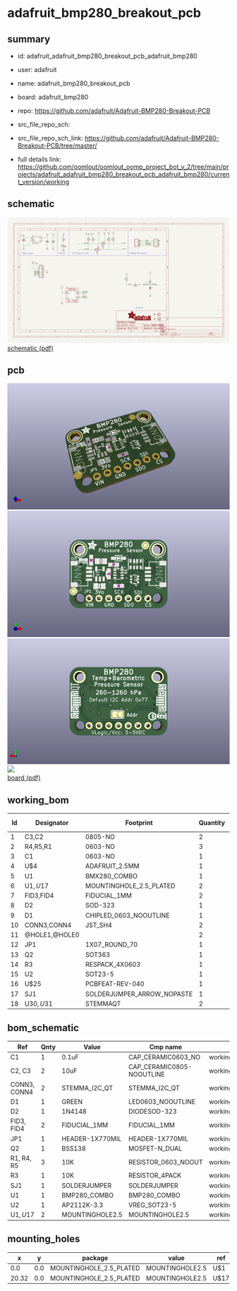 # adafruit_bmp280_breakout_pcb
 
## summary 
* id: adafruit_adafruit_bmp280_breakout_pcb_adafruit_bmp280
* user: adafruit
* name: adafruit_bmp280_breakout_pcb
* board: adafruit_bmp280
* repo: https://github.com/adafruit/Adafruit-BMP280-Breakout-PCB



* src_file_repo_sch: 
* src_file_repo_sch_link: https://github.com/adafruit/Adafruit-BMP280-Breakout-PCB/tree/master/
* full details link: https://github.com/oomlout/oomlout_oomp_project_bot_v_2/tree/main/projects/adafruit_adafruit_bmp280_breakout_pcb_adafruit_bmp280/current_version/working  

## schematic  
![](working_schematic_600.png)  
[schematic (pdf)](working_schematic.pdf) 






















## pcb  
![](working_3d_600.png) 
![](working_3d_front_600.png)  
![](working_3d_back_600.png)  
![](working_600.png)  
[board (pdf)](working.pdf)  

## working_bom
| Id | Designator | Footprint | Quantity | Designation | Supplier and ref |  | None | 
| --- | --- | --- | --- | --- | --- | --- | --- | 
| 1 | C3,C2 | 0805-NO | 2 | 10uF |  |  | [''] | 
| 2 | R4,R5,R1 | 0603-NO | 3 | 10K |  |  | [''] | 
| 3 | C1 | 0603-NO | 1 | 0.1uF |  |  | [''] | 
| 4 | U$4 | ADAFRUIT_2.5MM | 1 |  |  |  | [''] | 
| 5 | U1 | BMX280_COMBO | 1 |  |  |  | [''] | 
| 6 | U$1,U$17 | MOUNTINGHOLE_2.5_PLATED | 2 | MOUNTINGHOLE2.5 |  |  | [''] | 
| 7 | FID3,FID4 | FIDUCIAL_1MM | 2 | FIDUCIAL_1MM |  |  | [''] | 
| 8 | D2 | SOD-323 | 1 | 1N4148 |  |  | [''] | 
| 9 | D1 | CHIPLED_0603_NOOUTLINE | 1 | GREEN |  |  | [''] | 
| 10 | CONN3,CONN4 | JST_SH4 | 2 | STEMMA_I2C_QT |  |  | [''] | 
| 11 | @HOLE1,@HOLE0 |  | 2 |  |  |  | [''] | 
| 12 | JP1 | 1X07_ROUND_70 | 1 |  |  |  | [''] | 
| 13 | Q2 | SOT363 | 1 | BSS138 |  |  | [''] | 
| 14 | R3 | RESPACK_4X0603 | 1 | 10K |  |  | [''] | 
| 15 | U2 | SOT23-5 | 1 | AP2112K-3.3 |  |  | [''] | 
| 16 | U$25 | PCBFEAT-REV-040 | 1 |  |  |  | [''] | 
| 17 | SJ1 | SOLDERJUMPER_ARROW_NOPASTE | 1 |  |  |  | [''] | 
| 18 | U$30,U$31 | STEMMAQT | 2 |  |  |  | [''] | 


## bom_schematic
| Ref | Qnty | Value | Cmp name | Footprint | Description | Vendor | DNP | 
| --- | --- | --- | --- | --- | --- | --- | --- | 
| C1 | 1 | 0.1uF | CAP_CERAMIC0603_NO | working:0603-NO |  |  |  | 
| C2, C3 | 2 | 10uF | CAP_CERAMIC0805-NOOUTLINE | working:0805-NO |  |  |  | 
| CONN3, CONN4 | 2 | STEMMA_I2C_QT | STEMMA_I2C_QT | working:JST_SH4 |  |  |  | 
| D1 | 1 | GREEN | LED0603_NOOUTLINE | working:CHIPLED_0603_NOOUTLINE |  |  |  | 
| D2 | 1 | 1N4148 | DIODESOD-323 | working:SOD-323 |  |  |  | 
| FID3, FID4 | 2 | FIDUCIAL_1MM | FIDUCIAL_1MM | working:FIDUCIAL_1MM |  |  |  | 
| JP1 | 1 | HEADER-1X770MIL | HEADER-1X770MIL | working:1X07_ROUND_70 |  |  |  | 
| Q2 | 1 | BSS138 | MOSFET-N_DUAL | working:SOT363 |  |  |  | 
| R1, R4, R5 | 3 | 10K | RESISTOR_0603_NOOUT | working:0603-NO |  |  |  | 
| R3 | 1 | 10K | RESISTOR_4PACK | working:RESPACK_4X0603 |  |  |  | 
| SJ1 | 1 | SOLDERJUMPER | SOLDERJUMPER | working:SOLDERJUMPER_ARROW_NOPASTE |  |  |  | 
| U1 | 1 | BMP280_COMBO | BMP280_COMBO | working:BMX280_COMBO |  |  |  | 
| U2 | 1 | AP2112K-3.3 | VREG_SOT23-5 | working:SOT23-5 |  |  |  | 
| U$1, U$17 | 2 | MOUNTINGHOLE2.5 | MOUNTINGHOLE2.5 | working:MOUNTINGHOLE_2.5_PLATED |  |  |  | 


## mounting_holes
| x | y | package | value | ref | size | 
| --- | --- | --- | --- | --- | --- | 
| 0.0 | 0.0 | MOUNTINGHOLE_2.5_PLATED | MOUNTINGHOLE2.5 | U$1 | m3 | 
| 20.32 | 0.0 | MOUNTINGHOLE_2.5_PLATED | MOUNTINGHOLE2.5 | U$17 | m3 | 


